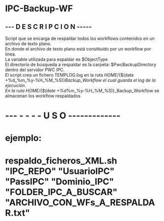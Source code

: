 # IPC-Backup-WF

## --- D E S C R I P C I O N -----
Script que se encarga de respaldar todos los workflows contenidos en un archivo de texto plano.  
En donde el archivo de texto plano está constituido por un workflow por linea.  
La variable utilizada para espaldar es $ObjectType  
El directorio de búsqueda a respaldar es la carpeta: $PwcBackupDirectory dentro del servidor PWC IPC.  
El script crea un fichero TEMPLOG.log en la ruta ${HOME}/${$(date +%d_%m_%y-%H_%M_%S)}_Backup_Workflow el cual guarda el log de la ejecución.  
En la ruta ${HOME}/${$(date +%d_%m_%y-%H_%M_%S)}_Backup_Workflow se almacenan los workflow respaldados 

# --- - - - - U S O -------------
# ejemplo:
# respaldo_ficheros_XML.sh "IPC_REPO" "UsuarioIPC" "PassIPC" "Dominio_IPC" "FOLDER_IPC_A_BUSCAR" "ARCHIVO_CON_WFs_A_RESPALDAR.txt"
